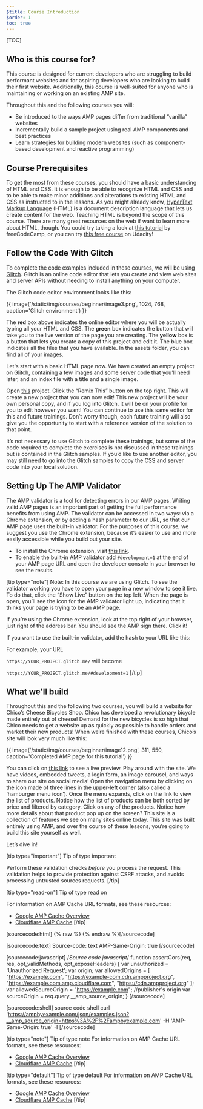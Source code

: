 ```yaml
---
$title: Course Introduction
$order: 1
toc: true
---
```

[TOC]

## Who is this course for?

This course is designed for current developers who are struggling to build performant websites and for aspiring developers who are looking to build their first website. Additionally, this course is well-suited for anyone who is maintaining or working on an existing AMP site.

Throughout this and the following courses you will:

* Be introduced to the ways AMP pages differ from traditional “vanilla” websites
* Incrementally build a sample project using real AMP components and best practices
* Learn strategies for building modern websites (such as component-based development and reactive programming)

## Course Prerequisites

To get the most from these courses, you should have a basic understanding of HTML and CSS. It is enough to be able to recognize HTML and CSS and to be able to make minor additions and alterations to existing HTML and CSS as instructed to in the lessons. As you might already know, [HyperText Markup Language](https://html.spec.whatwg.org/multipage/) (HTML) is a document description language that lets us create content for the web. Teaching HTML is beyond the scope of this course. There are many great resources on the web if want to learn more about HTML, though. You could try taking a look at [this tutorial](https://learn.freecodecamp.org/responsive-web-design/basic-html-and-html5/) by freeCodeCamp, or you can try [this free course](https://www.udacity.com/course/intro-to-html-and-css--ud001) on Udacity!

## Follow the Code With Glitch

To complete the code examples included in these courses, we will be using [Glitch](https://glitch.com/). Glitch is an online code editor that lets you create and view web sites and server APIs without needing to install anything on your computer.

The Glitch code editor environment looks like this:

{{ image('/static/img/courses/beginner/image3.png', 1024, 768, caption='Glitch environment') }}

The **red** box above indicates the online editor where you will be actually typing all your HTML and CSS. The **green** box indicates the button that will take you to the live version of the page you are creating. The **yellow** box is a button that lets you create a copy of this project and edit it. The blue box indicates all the files that you have available. In the assets folder, you can find all of your images.

Let's start with a basic HTML page now. We have created an empty project on Glitch, containing a few images and some server code that you’ll need later, and an index file with a title and a single image.

Open [this](https://glitch.com/edit/#!/nosy-leech) project. Click the “Remix This” button on the top right. This will create a new project that you can now edit! This new project will be your own personal copy, and if you log into Glitch, it will be on your profile for you to edit however you want! You can continue to use this same editor for this and future trainings. Don’t worry though, each future training will also give you the opportunity to start with a reference version of the solution to that point.

It’s not necessary to use Glitch to complete these trainings, but some of the code required to complete the exercises is not discussed in these trainings but is contained in the Glitch samples. If you’d like to use another editor, you may still need to go into the Glitch samples to copy the CSS and server code into your local solution.

## Setting Up The AMP Validator

The AMP validator is a tool for detecting errors in our AMP pages. Writing valid AMP pages is an important part of getting the full performance benefits from using AMP. The validator can be accessed in two ways: via a Chrome extension, or by adding a hash parameter to our URL, so that our AMP page uses the built-in validator. For the purposes of this course, we suggest you use the Chrome extension, because it’s easier to use and more easily accessible while you build out your site.

* To install the Chrome extension, visit [this link](https://chrome.google.com/webstore/detail/amp-validator/nmoffdblmcmgeicmolmhobpoocbbmknc/related?hl=en).
* To enable the built-in AMP validator add `#development=1` at the end of your AMP page URL and open the developer console in your browser to see the results.

[tip type="note"]
Note: In this course we are using Glitch. To see the validator working you have to open your page in a new window to see it live. To do that, click the “Show Live” button on the top left. When the page is open, you’ll see the icon for the AMP validator light up, indicating that it thinks your page is trying to be an AMP page.

If you’re using the Chrome extension, look at the top right of your browser, just right of the address bar. You should see the AMP sign there. Click it!

If you want to use the built-in validator, add the hash to your URL like this:

For example, your URL 

`https://YOUR_PROJECT.glitch.me/` will become 

`https://YOUR_PROJECT.glitch.me/#development=1`
[/tip]

## What we'll build

Throughout this and the following two courses, you will build a website for Chico’s Cheese Bicycles Shop. Chico has developed a revolutionary bicycle made entirely out of cheese! Demand for the new bicycles is so high that Chico needs to get a website up as quickly as possible to handle orders and market their new products! When we’re finished with these courses, Chico’s site will look very much like this:

{{ image('/static/img/courses/beginner/image12.png', 311, 550, caption='Completed AMP page for this tutorial') }}

You can click on [this link](https://nice-consonant.glitch.me/) to see a live preview. Play around with the site. We have videos, embedded tweets, a login form, an image carousel, and ways to share our site on social media! Open the navigation menu by clicking on the icon made of three lines in the upper-left corner (also called a ‘hamburger menu icon’). Once the menu expands, click on the link to view the list of products. Notice how the list of products can be both sorted by price and filtered by category. Click on any of the products. Notice how more details about that product pop up on the screen?
This site is a collection of features we see on many sites online today. This site was built entirely using AMP, and over the course of these lessons, you’re going to build this site yourself as well.

Let’s dive in!


[tip type="important"]
Tip of type important

Perform these validation checks *before* you process the request. This validation helps to provide protection against CSRF attacks, and avoids processing untrusted sources requests.
[/tip]


[tip type="read-on"]
Tip of type read on

For information on AMP Cache URL formats, see these resources:

- [Google AMP Cache Overview](https://developers.google.com/amp/cache/overview)
- [Cloudflare AMP Cache](https://amp.cloudflare.com/)
[/tip]

[sourcecode:html]
{% raw %}<amp-list credentials="include" 
    src="<%host%>/json/product.json?clientId=CLIENT_ID(myCookieId)">
  <template type="amp-mustache">
    Your personal offer: ${{price}}

Source Code: html

  </template>
</amp-list>
{% endraw %}[/sourcecode]

[sourcecode:text]
Source-code: text
AMP-Same-Origin: true
[/sourcecode]

[sourcecode:javascript]
/*Source code javascript*/
function assertCors(req, res, opt_validMethods, opt_exposeHeaders) {
  var unauthorized = 'Unauthorized Request';
  var origin;
  var allowedOrigins = [
     "https://example.com",
     "https://example-com.cdn.ampproject.org",
     "https://example.com.amp.cloudflare.com",
     "https://cdn.ampproject.org" ];
  var allowedSourceOrigin = "https://example.com";  //publisher's origin
  var sourceOrigin = req.query.__amp_source_origin;
}
[/sourcecode]

[sourcecode:shell]
source code shell
curl 'https://ampbyexample.com/json/examples.json?__amp_source_origin=https%3A%2F%2Fampbyexample.com' -H 'AMP-Same-Origin: true' -I
[/sourcecode]


[tip type="note"]
Tip of type note
For information on AMP Cache URL formats, see these resources:

- [Google AMP Cache Overview](https://developers.google.com/amp/cache/overview)
- [Cloudflare AMP Cache](https://amp.cloudflare.com/)
[/tip]

[tip type="default"]
Tip of type default
For information on AMP Cache URL formats, see these resources:

- [Google AMP Cache Overview](https://developers.google.com/amp/cache/overview)
- [Cloudflare AMP Cache](https://amp.cloudflare.com/)
[/tip]
